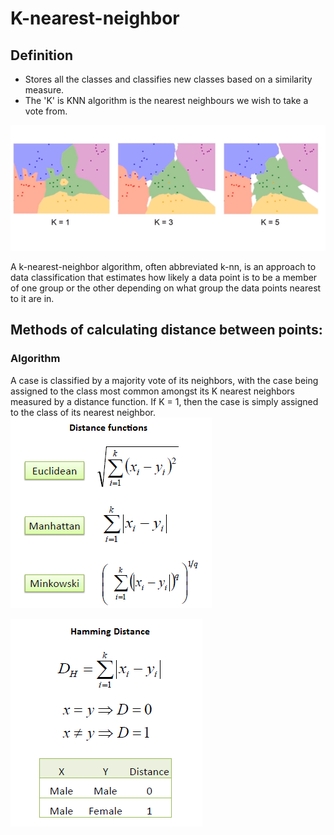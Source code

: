 # K-nearest-neighbor
## Definition
* Stores all the classes and classifies new classes based on a similarity measure.
* The 'K' is KNN algorithm is the nearest neighbours we wish to take a vote from.

<img src="knn.png?raw=true">


A k-nearest-neighbor algorithm, often abbreviated k-nn, is an approach to data classification that estimates how likely a data point is to be a member of one group or the other depending on what group the data points nearest to it are in.

## Methods of calculating distance between points:
### Algorithm		
A case is classified by a majority vote of its neighbors, with the case being assigned to the class most common amongst its K nearest neighbors measured by a distance function. If K = 1, then the case is simply assigned to the class of its nearest neighbor. 
<img src="KNN_similarity.png?raw=true">

<img src="KNN_hamming.png?raw=true">
